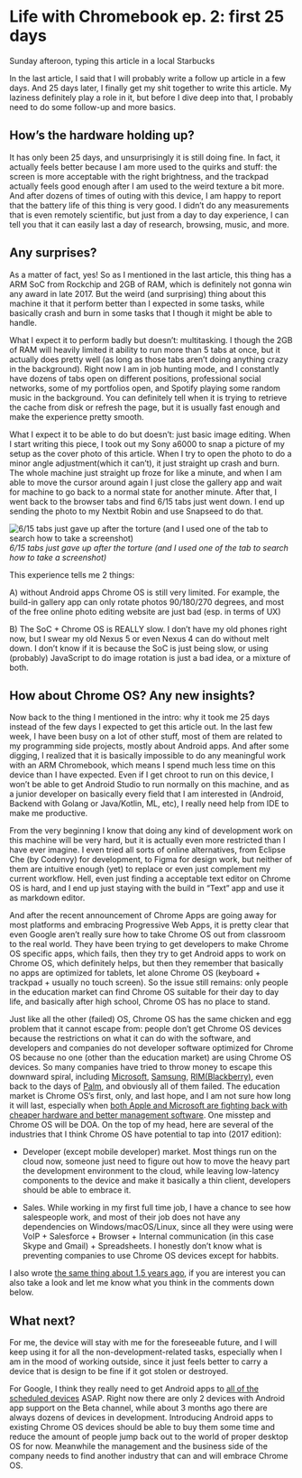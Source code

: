 
# Life with Chromebook ep. 2: first 25 days

Sunday afteroon, typing this article in a local Starbucks

In the last article, I said that I will probably write a follow up article in a few days. And 25 days later, I finally get my shit together to write this article. My laziness definitely play a role in it, but before I dive deep into that, I probably need to do some follow-up and more basics.

## How’s the hardware holding up?

It has only been 25 days, and unsurprisingly it is still doing fine. In fact, it actually feels better because I am more used to the quirks and stuff: the screen is more acceptable with the right brightness, and the trackpad actually feels good enough after I am used to the weird texture a bit more. And after dozens of times of outing with this device, I am happy to report that the battery life of this thing is very good. I didn’t do any measurements that is even remotely scientific, but just from a day to day experience, I can tell you that it can easily last a day of research, browsing, music, and more.

## Any surprises?

As a matter of fact, yes! So as I mentioned in the last article, this thing has a ARM SoC from Rockchip and 2GB of RAM, which is definitely not gonna win any award in late 2017. But the weird (and surprising) thing about this machine it that it perform better than I expected in some tasks, while basically crash and burn in some tasks that I though it might be able to handle.

What I expect it to perform badly but doesn’t: multitasking. I though the 2GB of RAM will heavily limited it ability to run more than 5 tabs at once, but it actually does pretty well (as long as those tabs aren’t doing anything crazy in the background). Right now I am in job hunting mode, and I constantly have dozens of tabs open on different positions, professional social networks, some of my portfolios open, and Spotify playing some random music in the background. You can definitely tell when it is trying to retrieve the cache from disk or refresh the page, but it is usually fast enough and make the experience pretty smooth.

What I expect it to be able to do but doesn’t: just basic image editing. When I start writing this piece, I took out my Sony a6000 to snap a picture of my setup as the cover photo of this article. When I try to open the photo to do a minor angle adjustment(which it can’t), it just straight up crash and burn. The whole machine just straight up froze for like a minute, and when I am able to move the cursor around again I just close the gallery app and wait for machine to go back to a normal state for another minute. After that, I went back to the browser tabs and find 6/15 tabs just went down. I end up sending the photo to my Nextbit Robin and use Snapseed to do that.

![6/15 tabs just gave up after the torture (and I used one of the tab to search how to take a screenshot)](https://cdn-images-1.medium.com/max/2732/1*T9JMEl7-OSJzt-xbyuty3A.png)*6/15 tabs just gave up after the torture (and I used one of the tab to search how to take a screenshot)*

This experience tells me 2 things:

A) without Android apps Chrome OS is still very limited. For example, the build-in gallery app can only rotate photos 90/180/270 degrees, and most of the free online photo editing website are just bad (esp. in terms of UX)

B) The SoC + Chrome OS is REALLY slow. I don’t have my old phones right now, but I swear my old Nexus 5 or even Nexus 4 can do without melt down. I don’t know if it is because the SoC is just being slow, or using (probably) JavaScript to do image rotation is just a bad idea, or a mixture of both.

## How about Chrome OS? Any new insights?

Now back to the thing I mentioned in the intro: why it took me 25 days instead of the few days I expected to get this article out. In the last few week, I have been busy on a lot of other stuff, most of them are related to my programming side projects, mostly about Android apps. And after some digging, I realized that it is basically impossible to do any meaningful work with an ARM Chromebook, which means I spend much less time on this device than I have expected. Even if I get chroot to run on this device, I won’t be able to get Android Studio to run normally on this machine, and as a junior developer on basically every field that I am interested in (Android, Backend with Golang or Java/Kotlin, ML, etc), I really need help from IDE to make me productive.

From the very beginning I know that doing any kind of development work on this machine will be very hard, but it is actually even more restricted than I have ever imagine. I even tried all sorts of online alternatives, from Eclipse Che (by Codenvy) for development, to Figma for design work, but neither of them are intuitive enough (yet) to replace or even just complement my current workflow. Hell, even just finding a acceptable text editor on Chrome OS is hard, and I end up just staying with the build in “Text” app and use it as markdown editor.

And after the recent announcement of Chrome Apps are going away for most platforms and embracing Progressive Web Apps, it is pretty clear that even Google aren’t really sure how to take Chrome OS out from classroom to the real world. They have been trying to get developers to make Chrome OS specific apps, which fails, then they try to get Android apps to work on Chrome OS, which definitely helps, but then they remember that basically no apps are optimized for tablets, let alone Chrome OS (keyboard + trackpad + usually no touch screen). So the issue still remains: only people in the education market can find Chrome OS suitable for their day to day life, and basically after high school, Chrome OS has no place to stand.

Just like all the other (failed) OS, Chrome OS has the same chicken and egg problem that it cannot escape from: people don’t get Chrome OS devices because the restrictions on what it can do with the software, and developers and companies do not developer software optimized for Chrome OS because no one (other than the education market) are using Chrome OS devices. So many companies have tried to throw money to escape this downward spiral, including [Microsoft](https://www.theverge.com/2013/6/15/4433082/microsoft-paying-companies-100k-windows-phone-apps), [Samsung](https://www.theinquirer.net/inquirer/news/2477150/samsung-really-really-wants-developers-to-build-tizen-apps), [RIM(Blackberry)](http://www.zdnet.com/article/rim-pays-developers-500000-to-build-apps-for-blackberry-10/), even back to the days of [Palm](https://techcrunch.com/2010/06/29/palm-pays-developers-to-create-applications/), and obviously all of them failed. The education market is Chrome OS’s first, only, and last hope, and I am not sure how long it will last, especially when [both Apple and Microsoft are fighting back with cheaper hardware and better management software](https://techcrunch.com/2017/04/27/as-chromebook-sales-soar-in-schools-apple-and-microsoft-fight-back/). One misstep and Chrome OS will be DOA. On the top of my head, here are several of the industries that I think Chrome OS have potential to tap into (2017 edition):

* Developer (except mobile developer) market. Most things run on the cloud now, someone just need to figure out how to move the heavy part the development environment to the cloud, while leaving low-latency components to the device and make it basically a thin client, developers should be able to embrace it.

* Sales. While working in my first full time job, I have a chance to see how salespeople work, and most of their job does not have any dependencies on Windows/macOS/Linux, since all they were using were VoIP + Salesforce + Browser + Internal communication (in this case Skype and Gmail) + Spreadsheets. I honestly don’t know what is preventing companies to use Chrome OS devices except for habbits.

I also wrote [the same thing about 1.5 years ago](https://medium.com/@louis993546/tl-dr-chromebooks-are-awesome-38b7aa2bab47), if you are interest you can also take a look and let me know what you think in the comments down below.

## What next?

For me, the device will stay with me for the foreseeable future, and I will keep using it for all the non-development-related tasks, especially when I am in the mood of working outside, since it just feels better to carry a device that is design to be fine if it got stolen or destroyed.

For Google, I think they really need to get Android apps to [all of the scheduled devices](http://chromium.org/chromium-os/chrome-os-systems-supporting-android-apps) ASAP. Right now there are only 2 devices with Android app support on the Beta channel, while about 3 months ago there are always dozens of devices in development. Introducing Android apps to existing Chrome OS devices should be able to buy them some time and reduce the amount of people jump back out to the world of proper desktop OS for now. Meanwhile the management and the business side of the company needs to find another industry that can and will embrace Chrome OS.
